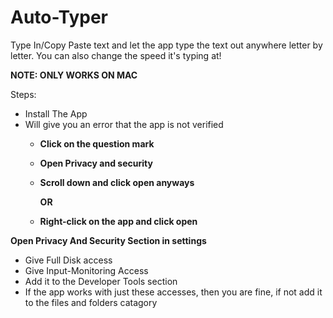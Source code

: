 # Auto-Typer
Type In/Copy Paste text and let the app type the text out anywhere letter by letter. You can also change the speed it's typing at!

**NOTE: ONLY WORKS ON MAC**

Steps: 
- Install The App
- Will give you an error that the app is not verified
    - **Click on the question mark**
    - **Open Privacy and security**
    - **Scroll down and click open anyways**

      **OR**

    - **Right-click on the app and click open**

 
 **Open Privacy And Security Section in settings**
      
- Give Full Disk access
- Give Input-Monitoring Access
- Add it to the Developer Tools section
- If the app works with just these accesses, then you are fine, if not add it to the files and folders catagory

